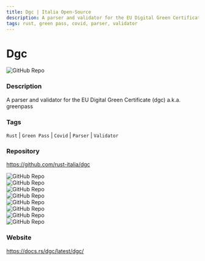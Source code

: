 ```yaml
---
title: Dgc | Italia Open-Source
description: A parser and validator for the EU Digital Green Certificate (dgc) a.k.a. greenpass
tags: rust, green pass, covid, parser, validator
---
```

        

# Dgc

![GitHub Repo](https://img.shields.io/static/v1?label=category&message=opensource&color=green)

### Description

A parser and validator for the EU Digital Green Certificate (dgc) a.k.a. greenpass

### Tags

`Rust` | `Green Pass` | `Covid` | `Parser` | `Validator`

### Repository

https://github.com/rust-italia/dgc

![GitHub Repo](https://img.shields.io/github/stars/rust-italia/dgc?style=social)<br />![GitHub Repo](https://img.shields.io/github/forks/rust-italia/dgc?style=social)<br />![GitHub Repo](https://img.shields.io/github/v/tag/rust-italia/dgc?style=social)<br />![GitHub Repo](https://img.shields.io/github/contributors/rust-italia/dgc)<br />![GitHub Repo](https://img.shields.io/github/issues-pr/rust-italia/dgc)<br />![GitHub Repo](https://img.shields.io/github/issues/rust-italia/dgc)<br />![GitHub Repo](https://img.shields.io/github/license/rust-italia/dgc)<br />![GitHub Repo](https://img.shields.io/github/last-commit/rust-italia/dgc)<br />

### Website

https://docs.rs/dgc/latest/dgc/
